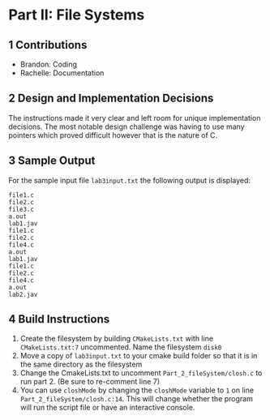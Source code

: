 # Part II: File Systems

## 1 Contributions
- Brandon: Coding
- Rachelle: Documentation

## 2 Design and Implementation Decisions
The instructions made it very clear and left room for unique implementation decisions. The most notable design challenge was having to use many pointers which proved difficult however that is the nature of C. 

## 3 Sample Output
For the sample input file `lab3input.txt` the following output is displayed:
```
file1.c
file2.c
file3.c
a.out
lab1.jav
file1.c
file2.c
file4.c
a.out
lab1.jav
file1.c
file2.c
file4.c
a.out
lab2.jav
```

## 4 Build Instructions   
1. Create the filesystem by building `CMakeLists.txt` with line `CMakeLists.txt:7` uncommented. Name the filesystem `disk0`
2. Move a copy of `lab3input.txt` to your cmake build folder so that it is in the same directory as the filesystem
3. Change the CmakeLists.txt to uncomment `Part_2_fileSystem/closh.c` to run part 2. (Be sure to re-comment line 7)
4. You can use `closhMode` by changing the `closhMode` variable to `1` on line `Part_2_fileSystem/closh.c:14`. This will change whether the program will run the script file or have an interactive console. 
